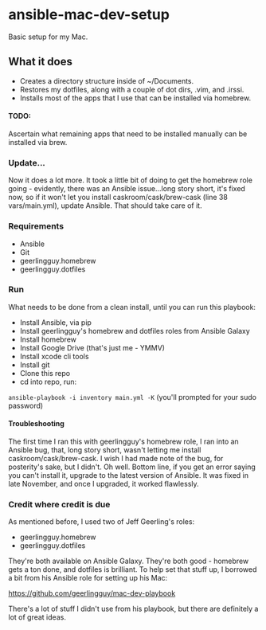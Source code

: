 # ansible-mac-dev-setup
Basic setup for my Mac.

## What it does
- Creates a directory structure inside of ~/Documents.
- Restores my dotfiles, along with a couple of dot dirs, .vim, and .irssi.
- Installs most of the apps that I use that can be installed via homebrew.

#### TODO:
Ascertain what remaining apps that need to be installed manually can be installed via brew.

### Update...
Now it does a lot more. It took a little bit of doing to get the homebrew role going - evidently, there was an Ansible 
issue...long story short, it's fixed now, so if it won't let you install caskroom/cask/brew-cask 
(line 38 vars/main.yml), update Ansible. That should take care of it.

### Requirements
- Ansible
- Git
- geerlingguy.homebrew
- geerlingguy.dotfiles

### Run
What needs to be done from a clean install, until you can run this playbook:

- Install Ansible, via pip
- Install geerlingguy's homebrew and dotfiles roles from Ansible Galaxy
- Install homebrew
- Install Google Drive (that's just me - YMMV)
- Install xcode cli tools
- Install git
- Clone this repo
- cd into repo, run:

`ansible-playbook -i inventory main.yml -K` (you'll prompted for your sudo password)

#### Troubleshooting
The first time I ran this with geerlingguy's homebrew role, I ran into an Ansible bug, that, long story short, wasn't 
letting me install caskroom/cask/brew-cask. I wish I had made note of the bug, for posterity's sake, but I didn't. Oh
well. Bottom line, if you get an error saying you can't install it, upgrade to the latest version of Ansible. It was 
fixed in late November, and once I upgraded, it worked flawlessly.

### Credit where credit is due
As mentioned before, I used two of Jeff Geerling's roles:
- geerlingguy.homebrew
- geerlingguy.dotfiles

They're both available on Ansible Galaxy. They're both good - homebrew gets a ton done, and dotfiles is brilliant.
To help set that stuff up, I borrowed a bit from his Ansible role for setting up his Mac:

https://github.com/geerlingguy/mac-dev-playbook

There's a lot of stuff I didn't use from his playbook, but there are definitely a lot of great ideas.

